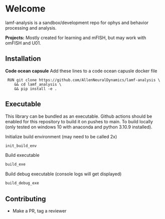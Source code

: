 # Welcome

lamf-analysis is a sandbox/development repo for ophys and behavior processing and analysis.

**Projects:** Mostly created for learning and mFISH, but may work with omFISH and U01.

## Installation

**Code ocean capsule**
Add these lines to a code ocean capusle docker file
```
 RUN git clone https://github.com/AllenNeuralDynamics/lamf-analysis \
    && cd lamf_analysis \
    && pip install -e .
```

## Executable
This library can be bundled as an executable. Github actions should be enabled for this repository to build it on pushes to main. To build locally (only tested on windows 10 with anaconda and python 3.10.9 installed).

Initialize build environment (may need to be called 2x)
```bash
init_build_env
```

Build executable
```bash
build_exe
```

Build debug executable (console logs will get displayed)
```bash
build_debug_exe
```

## Contributing
+ Make a PR, tag a reviewer




